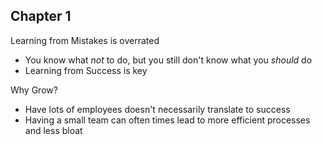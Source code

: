 ## Chapter 1
Learning from Mistakes is overrated
  - You know what *not* to do, but you still don't know what you *should* do
  - Learning from Success is key

Why Grow?
  - Have lots of employees doesn't necessarily translate to success
  - Having a small team can often times lead to more efficient processes and less bloat

